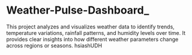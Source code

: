# Weather-Pulse-Dashboard_
This project analyzes and visualizes weather data to identify trends, temperature variations, rainfall patterns, and humidity levels over time. It provides clear insights into how different weather parameters change across regions or seasons.
hsiashUDH
